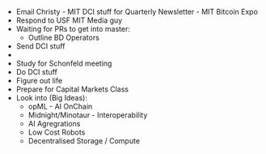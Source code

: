 - Email Christy - MIT DCI stuff for Quarterly Newsletter - MIT Bitcoin Expo
- Respond to USF MIT Media guy
- Waiting for PRs to get into master:
    - Outline BD Operators
- Send DCI stuff
- 
- Study for Schonfeld meeting
- Do DCI stuff
- Figure out life
- Prepare for Capital Markets Class
- Look into (Big Ideas):
    - opML - AI OnChain
    - Midnight/Minotaur - Interoperability
    - AI Agregrations
    - Low Cost Robots
    - Decentralised Storage / Compute
